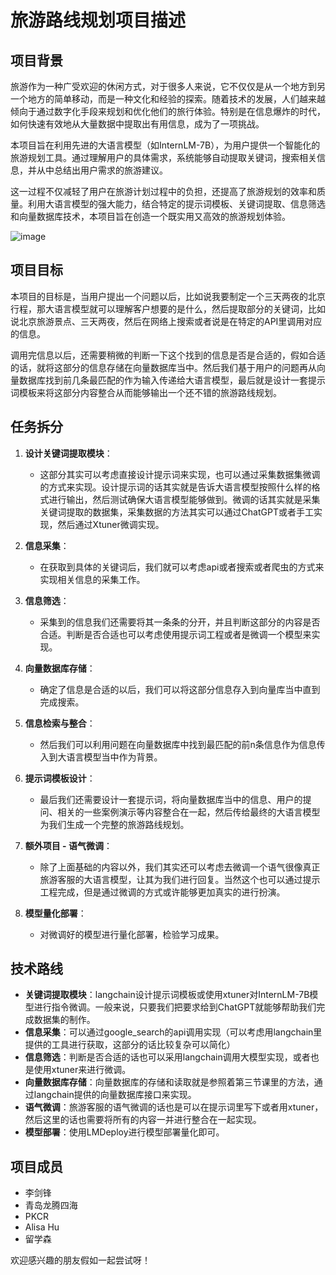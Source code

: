 # 旅游路线规划项目描述

## 项目背景

旅游作为一种广受欢迎的休闲方式，对于很多人来说，它不仅仅是从一个地方到另一个地方的简单移动，而是一种文化和经验的探索。随着技术的发展，人们越来越倾向于通过数字化手段来规划和优化他们的旅行体验。特别是在信息爆炸的时代，如何快速有效地从大量数据中提取出有用信息，成为了一项挑战。

本项目旨在利用先进的大语言模型（如InternLM-7B），为用户提供一个智能化的旅游规划工具。通过理解用户的具体需求，系统能够自动提取关键词，搜索相关信息，并从中总结出用户需求的旅游建议。

这一过程不仅减轻了用户在旅游计划过程中的负担，还提高了旅游规划的效率和质量。利用大语言模型的强大能力，结合特定的提示词模板、关键词提取、信息筛选和向量数据库技术，本项目旨在创造一个既实用又高效的旅游规划体验。


![image](https://github.com/InternLM/tutorial/assets/108343727/303cbc2a-89df-4256-8d9c-9de4edc5c1bf)

## 项目目标
本项目的目标是，当用户提出一个问题以后，比如说我要制定一个三天两夜的北京行程，那大语言模型就可以理解客户想要的是什么，然后提取部分的关键词，比如说北京旅游景点、三天两夜，然后在网络上搜索或者说是在特定的API里调用对应的信息。

调用完信息以后，还需要稍微的判断一下这个找到的信息是否是合适的，假如合适的话，就将这部分的信息存储在向量数据库当中。然后我们基于用户的问题再从向量数据库找到前几条最匹配的作为输入传递给大语言模型，最后就是设计一套提示词模板来将这部分内容整合从而能够输出一个还不错的旅游路线规划。

## 任务拆分

1. **设计关键词提取模块**：
   - 这部分其实可以考虑直接设计提示词来实现，也可以通过采集数据集微调的方式来实现。设计提示词的话其实就是告诉大语言模型按照什么样的格式进行输出，然后测试确保大语言模型能够做到。微调的话其实就是采集关键词提取的数据集，采集数据的方法其实可以通过ChatGPT或者手工实现，然后通过Xtuner微调实现。

2. **信息采集**：
   - 在获取到具体的关键词后，我们就可以考虑api或者搜索或者爬虫的方式来实现相关信息的采集工作。

3. **信息筛选**：
   - 采集到的信息我们还需要将其一条条的分开，并且判断这部分的内容是否合适。判断是否合适也可以考虑使用提示词工程或者是微调一个模型来实现。

4. **向量数据库存储**：
   - 确定了信息是合适的以后，我们可以将这部分信息存入到向量库当中直到完成搜索。

5. **信息检索与整合**：
   - 然后我们可以利用问题在向量数据库中找到最匹配的前n条信息作为信息传入到大语言模型当中作为背景。

6. **提示词模板设计**：
   - 最后我们还需要设计一套提示词，将向量数据库当中的信息、用户的提问、相关的一些案例演示等内容整合在一起，然后传给最终的大语言模型为我们生成一个完整的旅游路线规划。
  
7. **额外项目 - 语气微调**：
   - 除了上面基础的内容以外，我们其实还可以考虑去微调一个语气很像真正旅游客服的大语言模型，让其为我们进行回复。当然这个也可以通过提示工程完成，但是通过微调的方式或许能够更加真实的进行扮演。

8. **模型量化部署**：
   - 对微调好的模型进行量化部署，检验学习成果。

## 技术路线

- **关键词提取模块**：langchain设计提示词模板或使用xtuner对InternLM-7B模型进行指令微调。一般来说，只要我们把要求给到ChatGPT就能够帮助我们完成数据集的制作。
- **信息采集**：可以通过google_search的api调用实现（可以考虑用langchain里提供的工具进行获取，这部分的话比较复杂可以简化）
- **信息筛选**：判断是否合适的话也可以采用langchain调用大模型实现，或者也是使用xtuner来进行微调。
- **向量数据库存储**：向量数据库的存储和读取就是参照着第三节课里的方法，通过langchain提供的向量数据库接口来实现。
- **语气微调**：旅游客服的语气微调的话也是可以在提示词里写下或者用xtuner，然后这里的话也需要将所有的内容一并进行整合在一起实现。
- **模型部署**：使用LMDeploy进行模型部署量化即可。

## 项目成员
- 李剑锋
- 青岛龙腾四海
- PKCR
- Alisa Hu
- 留学森

欢迎感兴趣的朋友假如一起尝试呀！
